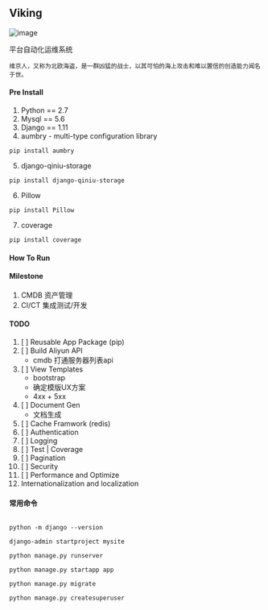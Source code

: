 ## Viking

![image](http://on7nqcxcq.bkt.clouddn.com/vikings_1200_630.png?imageView2/2/w/100/h/100)

平台自动化运维系统

```
维京人，又称为北欧海盗，是一群凶猛的战士，以其可怕的海上攻击和难以置信的创造能力闻名于世。
```

#### Pre Install
1. Python == 2.7
2. Mysql == 5.6
3. Django == 1.11
4. aumbry - multi-type configuration library
```
pip install aumbry
```
5. django-qiniu-storage
```
pip install django-qiniu-storage
```
6. Pillow
```
pip install Pillow
```
7. coverage
```
pip install coverage
```

#### How To Run 

#### Milestone 
1. CMDB 资产管理
2. CI/CT 集成测试/开发

#### TODO
1. [ ] Reusable App Package (pip)
2. [ ] Build Aliyun API    
    - cmdb 打通服务器列表api
3. [ ] View Templates
    - bootstrap 
    - 确定模版UX方案
    - 4xx + 5xx
4. [ ] Document Gen
    - 文档生成
5. [ ] Cache Framwork (redis) 
6. [ ] Authentication
7. [ ] Logging
8. [ ] Test | Coverage
9. [ ] Pagination
10. [ ] Security
11. [ ] Performance and Optimize
12. Internationalization and localization

#### 常用命令
```

python -m django --version

django-admin startproject mysite

python manage.py runserver

python manage.py startapp app

python manage.py migrate

python manage.py createsuperuser

```
